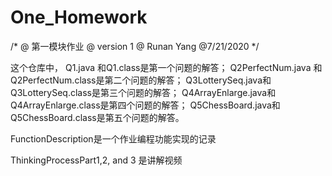 # One_Homework
/* @ 第一模块作业
@ version 1
@ Runan Yang
@7/21/2020
*/

这个仓库中，
Q1.java 和Q1.class是第一个问题的解答；
Q2PerfectNum.java 和Q2PerfectNum.class是第二个问题的解答；
Q3LotterySeq.java和Q3LotterySeq.class是第三个问题的解答；
Q4ArrayEnlarge.java和Q4ArrayEnlarge.class是第四个问题的解答；
Q5ChessBoard.java和Q5ChessBoard.class是第五个问题的解答。

FunctionDescription是一个作业编程功能实现的记录

ThinkingProcessPart1,2, and 3 是讲解视频
